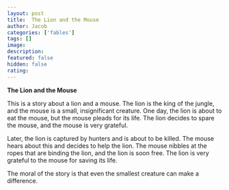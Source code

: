 ```yaml
---
layout: post
title:  The Lion and the Mouse
author: Jacob
categories: ['fables']
tags: []
image:
description: 
featured: false
hidden: false
rating: 
---
```


**The Lion and the Mouse**

This is a story about a lion and a mouse. The lion is the king of the jungle, and the mouse is a small, insignificant creature. One day, the lion is about to eat the mouse, but the mouse pleads for its life. The lion decides to spare the mouse, and the mouse is very grateful.

Later, the lion is captured by hunters and is about to be killed. The mouse hears about this and decides to help the lion. The mouse nibbles at the ropes that are binding the lion, and the lion is soon free. The lion is very grateful to the mouse for saving its life.

The moral of the story is that even the smallest creature can make a difference.
